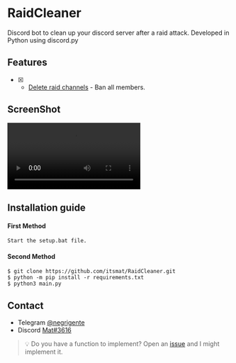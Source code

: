 # RaidCleaner
Discord bot to clean up your discord server after a raid attack. Developed in Python using discord.py

## Features
- [x] - [Delete raid channels](https://github.com/itsmat/RaidCleaner) - Ban all members.

## ScreenShot
![RaidCleanerVideo.mp4](https://cdn.discordapp.com/attachments/1042473036407910410/1079049563995897936/RaidCleanerVideo.mp4)

## Installation guide

#### First Method
```
Start the setup.bat file.
```

#### Second Method
```
$ git clone https://github.com/itsmat/RaidCleaner.git
$ python -m pip install -r requirements.txt
$ python3 main.py
```

## Contact
- Telegram [@negrigente](https://t.me/negrigente)
- Discord [Mat#3616](https://github.com/itsmat)

> 💡 Do you have a function to implement? Open an [issue](https://github.com/itsmat/RaidCleaner/issues/new) and I might implement it.
